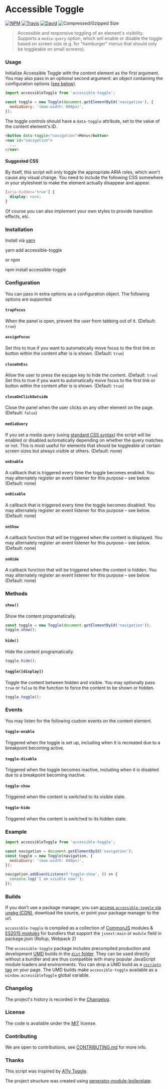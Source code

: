 # Accessible Toggle

[![NPM](https://img.shields.io/npm/v/accessible-toggle.svg?style=flat-square)](https://www.npmjs.com/package/accessible-toggle)
[![Travis](https://img.shields.io/travis/elivz/accessible-toggle/master.svg?style=flat-square)](https://travis-ci.org/elivz/accessible-toggle)
[![David](https://img.shields.io/david/elivz/accessible-toggle.svg?style=flat-square)](https://david-dm.org/elivz/accessible-toggle)
![Compressed/Gzipped Size](http://img.badgesize.io/elivz/accessible-toggle/master/dist/accessibleToggle.min.js.svg?compression=gzip&color=blue&style=flat-square)

> Accessible and responsive toggling of an element's visibility. Supports a `media-query` option, which will enable or disable the toggle based on screen size (e.g. for "hamburger" menus that should only be toggleable on small screens).

### Usage

Initialize Accessible Toggle with the _content_ element as the first argument. You may also pass in an optional second argument: an object containing the configuration options ([see below](#configuration)).

```js
import accessibleToggle from 'accessible-toggle';

const toggle = new Toggle(document.getElementById('navigation'), {
  mediaQuery: '(max-width: 600px)',
});
```

The toggle _controls_ should have a `data-toggle` attribute, set to the value of the content element's ID.

```html
<button data-toggle="navigation">Menu</button>
<nav id="navigation">
  ...
</nav>
```

#### Suggested CSS

By itself, this script will only toggle the appropriate ARIA roles, which won't cause any visual change. You need to include the following CSS somewhere in your stylesheet to make the element actually disappear and appear.

```css
[aria-hidden='true'] {
  display: none;
}
```

Of course you can also implement your own styles to provide transition effects, etc.

### Installation

Install via [yarn](https://github.com/yarnpkg/yarn)

yarn add accessible-toggle

or npm

npm install accessible-toggle

### Configuration

You can pass in extra options as a configuration object. The following options are supported:

#### `trapFocus`

When the panel is open, prevent the user from tabbing out of it. (Default: `true`)

#### `assignFocus`

Set this to true if you want to automatically move focus to the first link or button within the content after is is shown. (Default: `true`)

#### `closeOnEsc`

Allow the user to press the escape key to hide the content. (Default: `true`)
Set this to true if you want to automatically move focus to the first link or button within the content after is is shown. (Default: `true`)

#### `closeOnClickOutside`

Close the panel when the user clicks on any other element on the page. (Default: `false`)

#### `mediaQuery`

If you set a media query (using [standard CSS syntax](https://developer.mozilla.org/en-US/docs/Web/CSS/Media_Queries/Using_media_queries)) the script will be enabled or disabled automatically depending on whether the query matches or not. This is most useful for elements that should be toggleable at certain screen sizes but always visible at others. (Default: none)

#### `onEnable`

A callback that is triggered every time the toggle becomes enabled. You may alternately register an event listener for this purpose – see below. (Default: none)

#### `onDisable`

A callback that is triggered every time the toggle becomes disabled. You may alternately register an event listener for this purpose – see below. (Default: none)

#### `onShow`

A callback function that will be triggered when the content is displayed. You may alternately register an event listener for this purpose – see below. (Default: none)

#### `onHide`

A callback function that will be triggered when the content is hidden. You may alternately register an event listener for this purpose – see below. (Default: none)

### Methods

#### `show()`

Show the content programatically.

```js
const toggle = new Toggle(document.getElementById('navigation'));
toggle.show();
```

#### `hide()`

Hide the content programatically.

```js
toggle.hide();
```

#### `toggle([display])`

Toggle the content between hidden and visible. You may optionally pass `true` or `false` to the function to force the content to be shown or hidden.

```js
toggle.toggle();
```

### Events

You may listen for the following custom events on the content element.

#### `toggle-enable`

Triggered when the toggle is set up, including when it is recreated due to a breakpoint becoming active.

#### `toggle-disable`

Triggered when the toggle becomes inactive, including when it is disabled due to a breakpoint becoming inactive.

#### `toggle-show`

Triggered when the content is switched to its visible state.

#### `toggle-hide`

Triggered when the content is switched to its hidden state.

### Example

```js
import accessibleToggle from 'accessible-toggle';

const navigation = document.getElementById('navigation');
const toggle = new Toggle(navigation, {
  mediaQuery: '(max-width: 600px)',
});

navigation.addEventListener('toggle-show', () => {
  console.log('I am visible now!');
});
```

### Builds

If you don't use a package manager, you can [access `accessible-toggle` via unpkg (CDN)](https://unpkg.com/accessible-toggle/), download the source, or point your package manager to the url.

`accessible-toggle` is compiled as a collection of [CommonJS](http://webpack.github.io/docs/commonjs.html) modules & [ES2015 modules](http://www.2ality.com/2014/0-9/es6-modules-final.html) for bundlers that support the `jsnext:main` or `module` field in package.json (Rollup, Webpack 2)

The `accessible-toggle` package includes precompiled production and development [UMD](https://github.com/umdjs/umd) builds in the [`dist` folder](https://unpkg.com/accessible-toggle/dist/). They can be used directly without a bundler and are thus compatible with many popular JavaScript module loaders and environments. You can drop a UMD build as a [`<script>` tag](https://unpkg.com/accessible-toggle) on your page. The UMD builds make `accessible-toggle` available as a `window.accessibleToggle` global variable.

### Changelog

The project's history is recorded in the [Changelog](CHANGELOG.md).

### License

The code is available under the [MIT](LICENSE) license.

### Contributing

We are open to contributions, see [CONTRIBUTING.md](CONTRIBUTING.md) for more info.

### Thanks

This script was inspired by [A11y Toggle](https://github.com/edenspiekermann/a11y-toggle).

The project structure was created using [generator-module-boilerplate](https://github.com/duivvv/generator-module-boilerplate).
